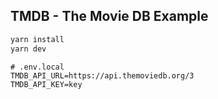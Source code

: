 ## TMDB - The Movie DB Example

```bash
yarn install
yarn dev
```

```env
# .env.local
TMDB_API_URL=https://api.themoviedb.org/3
TMDB_API_KEY=key
```